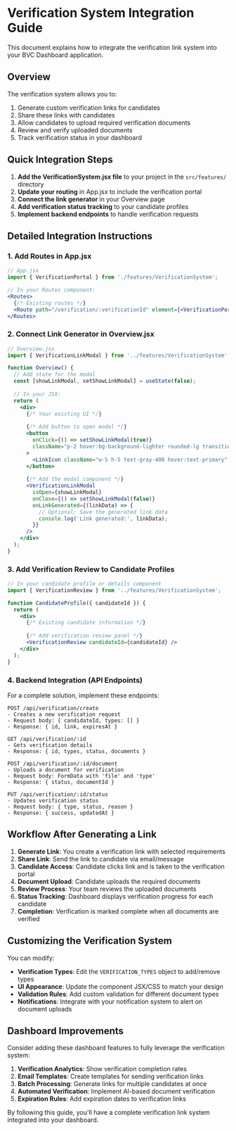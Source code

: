 # Verification System Integration Guide

This document explains how to integrate the verification link system into your BVC Dashboard application.

## Overview

The verification system allows you to:

1. Generate custom verification links for candidates
2. Share these links with candidates
3. Allow candidates to upload required verification documents
4. Review and verify uploaded documents
5. Track verification status in your dashboard

## Quick Integration Steps

1. **Add the VerificationSystem.jsx file** to your project in the `src/features/` directory
2. **Update your routing** in App.jsx to include the verification portal
3. **Connect the link generator** in your Overview page
4. **Add verification status tracking** to your candidate profiles
5. **Implement backend endpoints** to handle verification requests

## Detailed Integration Instructions

### 1. Add Routes in App.jsx

```jsx
// App.jsx
import { VerificationPortal } from './features/VerificationSystem';

// In your Routes component:
<Routes>
  {/* Existing routes */}
  <Route path="/verification/:verificationId" element={<VerificationPortal />} />
</Routes>
```

### 2. Connect Link Generator in Overview.jsx

```jsx
// Overview.jsx
import { VerificationLinkModal } from '../features/VerificationSystem';

function Overview() {
  // Add state for the modal
  const [showLinkModal, setShowLinkModal] = useState(false);
  
  // In your JSX:
  return (
    <div>
      {/* Your existing UI */}
      
      {/* Add button to open modal */}
      <button 
        onClick={() => setShowLinkModal(true)}
        className="p-2 hover:bg-background-lighter rounded-lg transition-colors duration-200"
      >
        <LinkIcon className="w-5 h-5 text-gray-400 hover:text-primary" />
      </button>
      
      {/* Add the modal component */}
      <VerificationLinkModal 
        isOpen={showLinkModal} 
        onClose={() => setShowLinkModal(false)} 
        onLinkGenerated={(linkData) => {
          // Optional: Save the generated link data
          console.log('Link generated:', linkData);
        }}
      />
    </div>
  );
}
```

### 3. Add Verification Review to Candidate Profiles

```jsx
// In your candidate profile or details component
import { VerificationReview } from '../features/VerificationSystem';

function CandidateProfile({ candidateId }) {
  return (
    <div>
      {/* Existing candidate information */}
      
      {/* Add verification review panel */}
      <VerificationReview candidateId={candidateId} />
    </div>
  );
}
```

### 4. Backend Integration (API Endpoints)

For a complete solution, implement these endpoints:

```
POST /api/verification/create
- Creates a new verification request
- Request body: { candidateId, types: [] }
- Response: { id, link, expiresAt }

GET /api/verification/:id
- Gets verification details
- Response: { id, types, status, documents }

POST /api/verification/:id/document
- Uploads a document for verification
- Request body: FormData with 'file' and 'type'
- Response: { status, documentId }

PUT /api/verification/:id/status
- Updates verification status
- Request body: { type, status, reason }
- Response: { success, updatedAt }
```

## Workflow After Generating a Link

1. **Generate Link**: You create a verification link with selected requirements
2. **Share Link**: Send the link to candidate via email/message
3. **Candidate Access**: Candidate clicks link and is taken to the verification portal
4. **Document Upload**: Candidate uploads the required documents
5. **Review Process**: Your team reviews the uploaded documents
6. **Status Tracking**: Dashboard displays verification progress for each candidate
7. **Completion**: Verification is marked complete when all documents are verified

## Customizing the Verification System

You can modify:

- **Verification Types**: Edit the `VERIFICATION_TYPES` object to add/remove types
- **UI Appearance**: Update the component JSX/CSS to match your design
- **Validation Rules**: Add custom validation for different document types
- **Notifications**: Integrate with your notification system to alert on document uploads

## Dashboard Improvements

Consider adding these dashboard features to fully leverage the verification system:

1. **Verification Analytics**: Show verification completion rates
2. **Email Templates**: Create templates for sending verification links
3. **Batch Processing**: Generate links for multiple candidates at once
4. **Automated Verification**: Implement AI-based document verification
5. **Expiration Rules**: Add expiration dates to verification links

By following this guide, you'll have a complete verification link system integrated into your dashboard. 